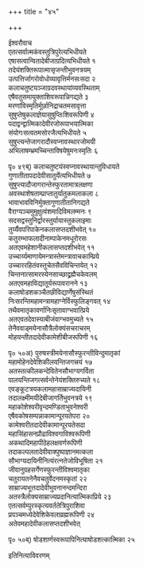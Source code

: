 +++
title = "४५"

+++
    
ईश्वरौवाच  
एतत्सर्वात्मकंवस्तुत्रिपुरेत्यभिधीयते   
एषासत्वान्वितादेबीजाग्रदित्यभिधीयते १   
तदेयंशक्तिरूपात्मासृजन्तीभुवनत्रयम्   
उत्पत्तिर्जागरोवोधोव्यावृत्तिर्मनसःसदा २   
कलाचतुष्टयञ्जाग्रदवस्थायांव्यवस्थिताम्   
एषैवतुसमायुक्ताशिवरूपान्निगद्यते ३   
मरणांविस्मृतिर्मूर्छानिद्राचतमसावृत्ता   
सुषुप्तेषुकलाज्ञेयासुषुप्तिःशिवरूपिणी ४   
पदाद्वन्द्वात्मिकादेवीरजोरूपाभयात्मिका   
संयोगःसत्वतमसोरजैत्यभिधीयते ५   
सुषुप्त्यन्तेजागरादौस्वप्नावस्थारजोमयी   
अभिलाषम्भ्रमच्चिन्ताविषयेषुमनःस्मृतिः ६   
    
पृ० ४९ब्) कलाचतुष्टयंस्वप्नावस्थायान्तुविधायते   
गुणातीतापदादेवीसातुर्येत्यभिधीयते ७   
सुषुप्त्यादौजागरान्तेस्फुरतामात्रलक्षणा   
अवस्थाशेषताम्प्राप्तातुर्यातुकमलाकला ८   
भावाभावविनिर्मुक्तागुणातीतानिगद्यते   
वैराग्यञ्चमुमुक्षुत्वंशमादिविमलम्मनः ९   
सदसद्वस्तुनिर्द्वारस्तुर्यायास्तुकलाइमाः   
तुर्य्यैवपरिपाकेनकलासप्तदशीभवेत् १०   
कतुरम्भाफलादीनाम्पाकेनमधूरोरसः   
अतएवमहेशानीकलासप्तदशीभवेत् ११   
उच्चार्य्यमाणायेमन्त्रास्तेमन्त्रावाचकाम्प्रिये   
उच्चाररहितंवस्तुचेतसैवविचिन्तयेत् १२   
चिन्तनात्सामरस्येनसाच्छाद्व्रह्मैचकेवलम्   
अतएवमहाविद्यातूर्यरूपावरानने १३   
कलाषोडशकञ्चैतछीविद्यार्णेषुसंस्थितं   
निःसरन्तिमहामन्त्रामहाग्नेर्विस्फुलिङ्गवत् १४   
तथैवमातृकावर्णानिःसृतावाग्भवात्प्रिये   
अतएवतदेवास्याबीजंवाग्भवमुच्यते १५   
तेनैववाड्मयेनासौत्रैलोक्यंसचराचरम्   
मोहयन्तीतदादेवीकामेशीबीजरूपिणी १६   
    
पृ० ५०अ) पुरुषस्त्रीमयेनासौस्फुरन्तीविन्दुमातृकां   
महामोहेनदेवेशिकीलयन्तिजगत्त्रयं १७   
अतस्तत्कीलकन्देवितेनसौभाग्यगर्विता   
पालयन्तिजगत्सर्वन्तेनेयंशक्तिरुच्यते १८   
एवङ्कूटत्रयकलामहासाम्राज्यदायिनी   
तदालक्ष्मीमयीदेबीजागर्तिभुवनत्रये १९   
महाकोशेश्वरीवृन्दमण्डिताभुवनेश्वरी   
एषैवकोषसम्पन्नाकामान्पूरयतेपरा २०   
कामेश्वरीतदादेवीकामान्पूरयतेसदा   
महासिंहासनप्रौढाविश्वगाविश्वरूपिणी   
अकथादिमहापीठेहलक्षवर्णरूपिणी   
तदाकल्पलतादेवीवाक्पुष्पाज्ञानमत्कला   
सौभाग्यदायिनीनित्यंरत्नतेजोविभूषिता २१   
जीवानुग्रहसर्गेणस्फुरन्तीविश्वमातृका   
चतुरायतनेनैवचतुर्वेदनमस्कृतां २२   
साम्राज्यभूत्तदादेवीभुवनानन्दमन्दिरा   
अतस्त्रैलोक्यसाम्राज्यप्रदानित्यात्मिकाप्रिये २३   
एतत्सर्वम्पुरस्कृत्यवर्ततेत्रिपुराशिवा   
प्रपञ्चमध्येदेवेशिकेवलाव्रह्मरूपिणी २४   
अतेवमहादेवीकलासप्तदशीभवेत्   
    
पृ० ५०ब्) षोडशार्णस्वरूपापिनित्याषोडशत्कात्मिका २५   

इतिनित्याविवरणम्   
